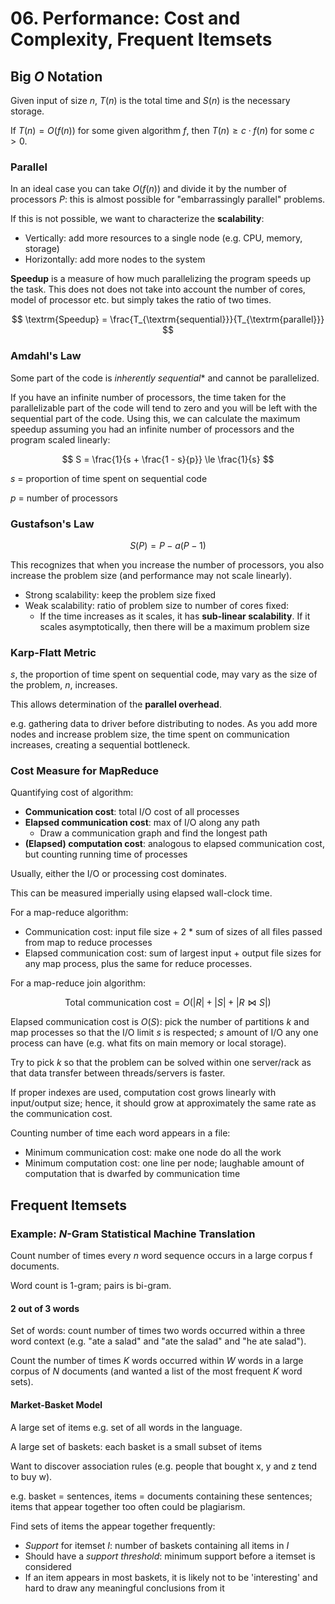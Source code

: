 # 06. Performance: Cost and Complexity, Frequent Itemsets

## Big $O$ Notation

Given input of size $n$, $T(n)$ is the total time and $S(n)$ is the necessary storage.

If $T(n) = O(f(n))$ for some given algorithm $f$, then $T(n) \ge c\cdot f(n)$ for some $c > 0$.

### Parallel

In an ideal case you can take $O(f(n))$ and divide it by the number of processors $P$: this is almost possible for "embarrassingly parallel" problems.

If this is not possible, we want to characterize the **scalability**:

- Vertically: add more resources to a single node (e.g. CPU, memory, storage)
- Horizontally: add more nodes to the system

**Speedup** is a measure of how much parallelizing the program speeds up the task. This does not does not take into account the number of cores, model of processor etc. but simply takes the ratio of two times.

$$
\textrm{Speedup} = \frac{T_{\textrm{sequential}}}{T_{\textrm{parallel}}}
$$

### Amdahl's Law

Some part of the code is *inherently sequential** and cannot be parallelized.

If you have an infinite number of processors, the time taken for the parallelizable part of the code will tend to zero and you will be left with the sequential part of the code. Using this, we can calculate the maximum speedup assuming you had an infinite number of processors and the program scaled linearly:

$$
S = \frac{1}{s + \frac{1 - s}{p}} \le \frac{1}{s}
$$

$s$ = proportion of time spent on sequential code

$p$ = number of processors

### Gustafson's Law

$$
S(P) = P - a(P - 1)
$$

This recognizes that when you increase the number of processors, you also increase the problem size (and performance may not scale linearly).

- Strong scalability: keep the problem size fixed
- Weak scalability: ratio of problem size to number of cores fixed:
  - If the time increases as it scales, it has **sub-linear scalability**. If it scales asymptotically, then there will be a maximum problem size

### Karp-Flatt Metric

$s$, the proportion of time spent on sequential code, may vary as the size of the problem, $n$, increases.

This allows determination of the **parallel overhead**.

e.g. gathering data to driver before distributing to nodes. As you add more nodes and increase problem size, the time spent on communication increases, creating a sequential bottleneck.

### Cost Measure for MapReduce

Quantifying cost of algorithm:

- **Communication cost**: total I/O cost of all processes
- **Elapsed communication cost**: max of I/O along any path
  - Draw a communication graph and find the longest path
- **(Elapsed) computation cost**: analogous to elapsed communication cost, but counting running time of processes

Usually, either the I/O or processing cost dominates.

This can be measured imperially using elapsed wall-clock time.

For a map-reduce algorithm:

- Communication cost: input file size + 2 * sum of sizes of all files passed from map to reduce processes
- Elapsed communication cost: sum of largest input + output file sizes for any map process, plus the same for reduce processes.

For a map-reduce join algorithm:

$$
\textrm{Total communication cost} = O(|R| + |S| + |R \bowtie S|)
$$

Elapsed communication cost is $O(S)$: pick the number of partitions $k$ and map processes so that the I/O limit $s$ is respected; $s$ amount of I/O any one process can have (e.g. what fits on main memory or local storage).

Try to pick $k$ so that the problem can be solved within one server/rack as that data transfer between threads/servers is faster.

If proper indexes are used, computation cost grows linearly with input/output size; hence, it should grow at approximately the same rate as the communication cost.

Counting number of time each word appears in a file:

- Minimum communication cost: make one node do all the work
- Minimum computation cost: one line per node; laughable amount of computation that is dwarfed by communication time

## Frequent Itemsets

### Example: *N*-Gram Statistical Machine Translation

Count number of times every $n$ word sequence occurs in a large corpus f documents.

Word count is 1-gram; pairs is bi-gram.

#### 2 out of 3 words

Set of words: count number of times two words occurred within a three word context (e.g. "ate a salad" and "ate the salad" and "he ate salad").

Count the number of times $K$ words occurred within $W$ words in a large corpus of $N$ documents (and wanted a list of the most frequent $K$ word sets).

#### Market-Basket Model

A large set of items e.g. set of all words in the language.

A large set of baskets: each basket is a small subset of items

Want to discover association rules (e.g. people that bought x, y and z tend to buy w).

e.g. basket = sentences, items = documents containing these sentences; items that appear together too often could be plagiarism.

Find sets of items the appear together frequently:

- *Support* for itemset $I$: number of baskets containing all items in $I$
- Should have a *support threshold*: minimum support before a itemset is considered
- If an item appears in most baskets, it is likely not to be 'interesting' and hard to draw any meaningful conclusions from it
